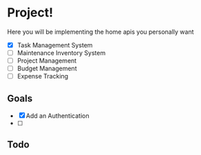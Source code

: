 # Project!

Here you will be implementing the home apis 
you personally want

- [x] Task Management System
- [ ] Maintenance Inventory System
- [ ] Project Management
- [ ] Budget Management
- [ ] Expense Tracking

## Goals

- [x] Add an Authentication
- [ ] 

## Todo
